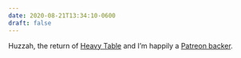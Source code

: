```yaml
---
date: 2020-08-21T13:34:10-0600
draft: false
---
```




Huzzah, the return of [Heavy Table](https://heavytable.com/heavy-table-2-0/) and I’m happily a [Patreon backer](https://www.patreon.com/heavytable).




